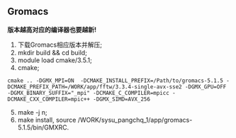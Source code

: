 ## Gromacs  
**版本越高对应的编译器也要越新!**
1. 下载Gromacs相应版本并解压;  
2. mkdir build && cd build;  
3. module  load cmake/3.5.1;  
4. cmake;  
```
cmake .. -DGMX_MPI=ON  -DCMAKE_INSTALL_PREFIX=/Path/to/gromacs-5.1.5 -DCMAKE_PREFIX_PATH=/WORK/app/fftw/3.3.4-single-avx-sse2 -DGMX_GPU=OFF -DGMX_BINARY_SUFFIX="_mpi" -DCMAKE_C_COMPILER=mpicc -DCMAKE_CXX_COMPILER=mpic++ -DGMX_SIMD=AVX_256
```
5. make -j n;
6. make install, source /WORK/sysu_pangchq_1/app/gromacs-5.1.5/bin/GMXRC.